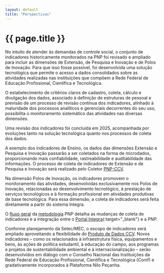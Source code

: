 ```yaml
---
layout: default
title: "Perspectivas"
---
```


<!-- Parte de Navegação

Veja qual é a o nome da próxima página e da anterior e adicione abaixo no formato:

[Anterior: Nome da páginas](/documentacao/caminho_do_arquivo)
[Próximo: Nome da páginas »](/documentacao/caminho_do_arquivo) 
-->

# {{ page.title }}

No intuito de atender às demandas de controle social, o conjunto de indicadores historicamente monitorados na PNP foi revisado e ampliado para incluir as dimensões de Extensão, de Pesquisa e Inovação e de Polos de Inovação. Para que isso fosse possível, foi desenvolvida uma solução tecnológica que permite o acesso a dados consolidados sobre as atividades realizadas nas instituições que compõem a Rede Federal de Educação Profissional, Científica e Tecnológica.

O estabelecimento de critérios claros de cadastro, coleta, cálculo e divulgação dos dados, associado à definição de estruturas de pessoal e previsão de um processo de revisão contínua dos indicadores, alinhado à maturidade dos processos analíticos e gerenciais decorrentes do seu uso, possibilita o monitoramento sistemático das atividades nas diversas dimensões.

Uma revisão dos indicadores foi concluída em 2025, acompanhada por evoluções tanto na solução tecnológica quanto nos processos de coleta dos dados.

A exemplo dos indicadores de Ensino, os dados das dimensões Extensão e Pesquisa e Inovação passarão a ser coletados na forma de microdados, proporcionando mais confiabilidade, rastreabilidade e auditabilidade das informações. O processo de coleta de indicadores de Extensão e de Pesquisa e Inovação será realizado pelo Coletor [PNP-CCV](/documentacao/ccv/produto_de_dados "Produto de Dados").

Na dimensão Polos de Inovação, os indicadores promovem o monitoramento das atividades, desenvolvidas exclusivamente nos Polos de Inovação, relacionadas ao desenvolvimento tecnológico, à prestação de serviços tecnológicos e à formação profissional em atividades produtivas de base tecnológica. Para essa dimensão, a coleta de indicadores será feita diretamente a partir do sistema Integra.

O [fluxo geral](/documentacao/metodologia/fluxo_geral "Fluxo Geral") da [metodologia](/documentacao/metodologia/perspectivas_teorico_metodologicas "Metodologia") PNP detalha as mudanças de coleta de indicadores e a integração entre o [Portal Integra](https://integra.ifrs.edu.br/rede-integra "Portal Integra"){:target="_blank"} e a PNP.

Conforme planejamento da Setec/MEC, o escopo de indicadores será ampliado aproveitando a flexibilidade do [Produto de Dados CCV](/documentacao/ccv/produto_de_dados "Produto de Dados"). Novos indicadores – como os relacionados à infraestrutura física, equipamentos e bens, às ações de política estudantil, à educação do campo, aos programas e projetos de sustentabilidade ambiental e à internacionalização – serão desenvolvidos em diálogo com o Conselho Nacional das Instituições da Rede Federal de Educação Profissional, Científica e Tecnológica (Conif) e gradativamente incorporados à Plataforma Nilo Peçanha.